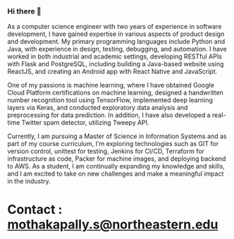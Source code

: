 ### Hi there 👋

As a computer science engineer with two years of experience in software development, I have gained expertise in various aspects of product design and development. My primary programming languages include Python and Java, with experience in design, testing, debugging, and automation. I have worked in both industrial and academic settings, developing RESTful APIs with Flask and PostgreSQL, including building a Java-based website using ReactJS, and creating an Android app with React Native and JavaScript.

One of my passions is machine learning, where I have obtained Google Cloud Platform certifications on machine learning, designed a handwritten number recognition tool using TensorFlow, implemented deep learning layers via Keras, and conducted exploratory data analysis and preprocessing for data prediction. In addition, I have also developed a real-time Twitter spam detector, utilizing Tweepy API.

Currently, I am pursuing a Master of Science in Information Systems and as part of my course curriculum, I'm exploring technologies such as GIT for version control, unittest for testing, Jenkins for CI/CD, Terraform for infrastructure as code, Packer for machine images, and deploying backend to AWS. As a student, I am continually expanding my knowledge and skills, and I am excited to take on new challenges and make a meaningful impact in the industry.

# Contact : mothakapally.s@northeastern.edu

